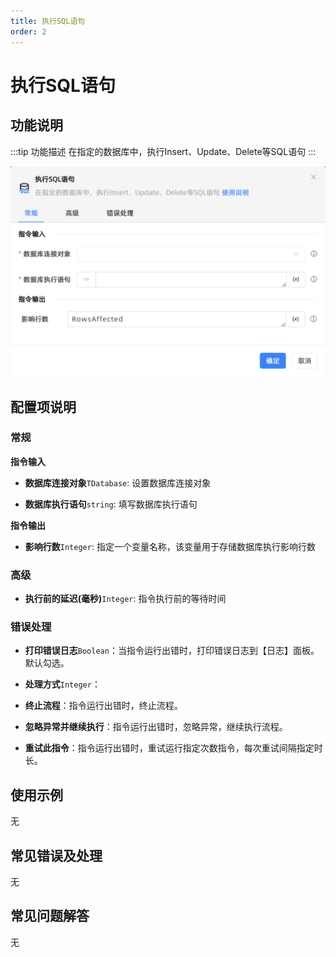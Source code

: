```yaml
---
title: 执行SQL语句
order: 2
---
```


# 执行SQL语句

## 功能说明

:::tip 功能描述
在指定的数据库中，执行Insert、Update、Delete等SQL语句
:::

![执行SQL语句](../../../assets/执行SQL语句_command.png)

## 配置项说明

### 常规

**指令输入**

- **数据库连接对象**`TDatabase`: 设置数据库连接对象

- **数据库执行语句**`string`: 填写数据库执行语句


**指令输出**

- **影响行数**`Integer`: 指定一个变量名称，该变量用于存储数据库执行影响行数

### 高级

- **执行前的延迟(毫秒)**`Integer`: 指令执行前的等待时间

### 错误处理

- **打印错误日志**`Boolean`：当指令运行出错时，打印错误日志到【日志】面板。默认勾选。

- **处理方式**`Integer`：

 - **终止流程**：指令运行出错时，终止流程。

 - **忽略异常并继续执行**：指令运行出错时，忽略异常，继续执行流程。

 - **重试此指令**：指令运行出错时，重试运行指定次数指令，每次重试间隔指定时长。

## 使用示例
无

## 常见错误及处理

无

## 常见问题解答

无

